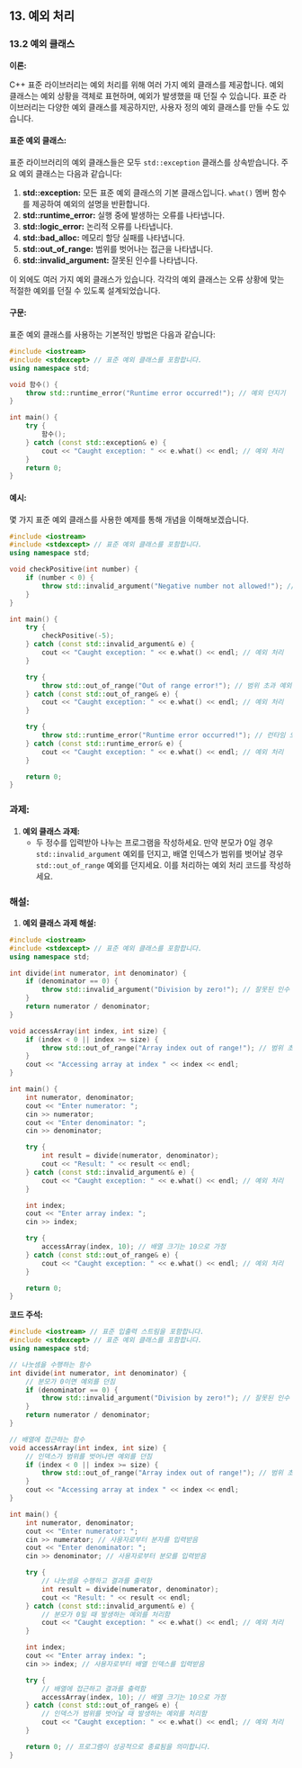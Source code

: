 ## 13. 예외 처리

### 13.2 예외 클래스

**이론:**

C++ 표준 라이브러리는 예외 처리를 위해 여러 가지 예외 클래스를 제공합니다. 예외 클래스는 예외 상황을 객체로 표현하며, 예외가 발생했을 때 던질 수 있습니다. 표준 라이브러리는 다양한 예외 클래스를 제공하지만, 사용자 정의 예외 클래스를 만들 수도 있습니다.

#### **표준 예외 클래스:**

표준 라이브러리의 예외 클래스들은 모두 `std::exception` 클래스를 상속받습니다. 주요 예외 클래스는 다음과 같습니다:

1. **std::exception:** 모든 표준 예외 클래스의 기본 클래스입니다. `what()` 멤버 함수를 제공하여 예외의 설명을 반환합니다.
2. **std::runtime_error:** 실행 중에 발생하는 오류를 나타냅니다.
3. **std::logic_error:** 논리적 오류를 나타냅니다.
4. **std::bad_alloc:** 메모리 할당 실패를 나타냅니다.
5. **std::out_of_range:** 범위를 벗어나는 접근을 나타냅니다.
6. **std::invalid_argument:** 잘못된 인수를 나타냅니다.

이 외에도 여러 가지 예외 클래스가 있습니다. 각각의 예외 클래스는 오류 상황에 맞는 적절한 예외를 던질 수 있도록 설계되었습니다.

#### **구문:**

표준 예외 클래스를 사용하는 기본적인 방법은 다음과 같습니다:

```cpp
#include <iostream>
#include <stdexcept> // 표준 예외 클래스를 포함합니다.
using namespace std;

void 함수() {
    throw std::runtime_error("Runtime error occurred!"); // 예외 던지기
}

int main() {
    try {
        함수();
    } catch (const std::exception& e) {
        cout << "Caught exception: " << e.what() << endl; // 예외 처리
    }
    return 0;
}
```

#### **예시:**

몇 가지 표준 예외 클래스를 사용한 예제를 통해 개념을 이해해보겠습니다.

```cpp
#include <iostream>
#include <stdexcept> // 표준 예외 클래스를 포함합니다.
using namespace std;

void checkPositive(int number) {
    if (number < 0) {
        throw std::invalid_argument("Negative number not allowed!"); // 잘못된 인수 예외 던지기
    }
}

int main() {
    try {
        checkPositive(-5);
    } catch (const std::invalid_argument& e) {
        cout << "Caught exception: " << e.what() << endl; // 예외 처리
    }

    try {
        throw std::out_of_range("Out of range error!"); // 범위 초과 예외 던지기
    } catch (const std::out_of_range& e) {
        cout << "Caught exception: " << e.what() << endl; // 예외 처리
    }

    try {
        throw std::runtime_error("Runtime error occurred!"); // 런타임 오류 예외 던지기
    } catch (const std::runtime_error& e) {
        cout << "Caught exception: " << e.what() << endl; // 예외 처리
    }

    return 0;
}
```

### 과제:

1. **예외 클래스 과제:**
   - 두 정수를 입력받아 나누는 프로그램을 작성하세요. 만약 분모가 0일 경우 `std::invalid_argument` 예외를 던지고, 배열 인덱스가 범위를 벗어날 경우 `std::out_of_range` 예외를 던지세요. 이를 처리하는 예외 처리 코드를 작성하세요.

### 해설:

1. **예외 클래스 과제 해설:**

```cpp
#include <iostream>
#include <stdexcept> // 표준 예외 클래스를 포함합니다.
using namespace std;

int divide(int numerator, int denominator) {
    if (denominator == 0) {
        throw std::invalid_argument("Division by zero!"); // 잘못된 인수 예외 던지기
    }
    return numerator / denominator;
}

void accessArray(int index, int size) {
    if (index < 0 || index >= size) {
        throw std::out_of_range("Array index out of range!"); // 범위 초과 예외 던지기
    }
    cout << "Accessing array at index " << index << endl;
}

int main() {
    int numerator, denominator;
    cout << "Enter numerator: ";
    cin >> numerator;
    cout << "Enter denominator: ";
    cin >> denominator;

    try {
        int result = divide(numerator, denominator);
        cout << "Result: " << result << endl;
    } catch (const std::invalid_argument& e) {
        cout << "Caught exception: " << e.what() << endl; // 예외 처리
    }

    int index;
    cout << "Enter array index: ";
    cin >> index;

    try {
        accessArray(index, 10); // 배열 크기는 10으로 가정
    } catch (const std::out_of_range& e) {
        cout << "Caught exception: " << e.what() << endl; // 예외 처리
    }

    return 0;
}
```

**코드 주석:**

```cpp
#include <iostream> // 표준 입출력 스트림을 포함합니다.
#include <stdexcept> // 표준 예외 클래스를 포함합니다.
using namespace std;

// 나눗셈을 수행하는 함수
int divide(int numerator, int denominator) {
    // 분모가 0이면 예외를 던짐
    if (denominator == 0) {
        throw std::invalid_argument("Division by zero!"); // 잘못된 인수 예외 던지기
    }
    return numerator / denominator;
}

// 배열에 접근하는 함수
void accessArray(int index, int size) {
    // 인덱스가 범위를 벗어나면 예외를 던짐
    if (index < 0 || index >= size) {
        throw std::out_of_range("Array index out of range!"); // 범위 초과 예외 던지기
    }
    cout << "Accessing array at index " << index << endl;
}

int main() {
    int numerator, denominator;
    cout << "Enter numerator: ";
    cin >> numerator; // 사용자로부터 분자를 입력받음
    cout << "Enter denominator: ";
    cin >> denominator; // 사용자로부터 분모를 입력받음

    try {
        // 나눗셈을 수행하고 결과를 출력함
        int result = divide(numerator, denominator);
        cout << "Result: " << result << endl;
    } catch (const std::invalid_argument& e) {
        // 분모가 0일 때 발생하는 예외를 처리함
        cout << "Caught exception: " << e.what() << endl; // 예외 처리
    }

    int index;
    cout << "Enter array index: ";
    cin >> index; // 사용자로부터 배열 인덱스를 입력받음

    try {
        // 배열에 접근하고 결과를 출력함
        accessArray(index, 10); // 배열 크기는 10으로 가정
    } catch (const std::out_of_range& e) {
        // 인덱스가 범위를 벗어날 때 발생하는 예외를 처리함
        cout << "Caught exception: " << e.what() << endl; // 예외 처리
    }

    return 0; // 프로그램이 성공적으로 종료됨을 의미합니다.
}
```
